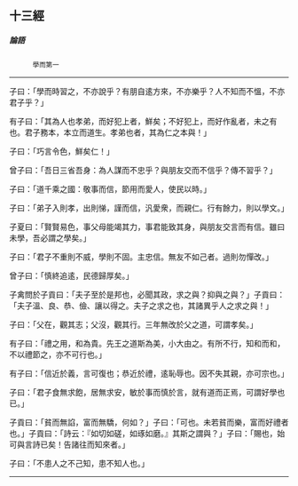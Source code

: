 

## 十三經

##### 論語
　　　`學而第一`

* * *

子曰：「學而時習之，不亦說乎？有朋自逺方來，不亦樂乎？人不知而不慍，不亦君子乎？」

有子曰：「其為人也孝弟，而好犯上者，鮮矣；不好犯上，而好作亂者，未之有也。君子務本，本立而道生。孝弟也者，其為仁之本與！」

子曰：「巧言令色，鮮矣仁！」

曾子曰：「吾日三省吾身：為人謀而不忠乎？與朋友交而不信乎？傳不習乎？」

子曰：「道千乘之國：敬事而信，節用而愛人，使民以時。」

子曰：「弟子入則孝，出則悌，謹而信，汎愛衆，而親仁。行有餘力，則以學文。」

子夏曰：「賢賢易色，事父母能竭其力，事君能致其身，與朋友交言而有信。雖曰未學，吾必謂之學矣。」

子曰：「君子不重則不威，學則不固。主忠信。無友不如己者。過則勿憚改。」

曾子曰：「慎終追逺，民德歸厚矣。」

子禽問於子貢曰：「夫子至於是邦也，必聞其政，求之與？抑與之與？」子貢曰：「夫子溫、良、恭、儉、讓以得之。夫子之求之也，其諸異乎人之求之與！」

子曰：「父在，觀其志；父沒，觀其行。三年無改於父之道，可謂孝矣。」

有子曰：「禮之用，和為貴。先王之道斯為美，小大由之。有所不行，知和而和，不以禮節之，亦不可行也。」

有子曰：「信近於義，言可復也；恭近於禮，逺恥辱也。因不失其親，亦可宗也。」

子曰：「君子食無求飽，居無求安，敏於事而慎於言，就有道而正焉，可謂好學也已。」

子貢曰：「貧而無諂，富而無驕，何如？」子曰：「可也。未若貧而樂，富而好禮者也。」子貢曰：「詩云：『如切如磋，如琢如磨。』其斯之謂與？」子曰：「賜也，始可與言詩已矣！告諸往而知來者。」

子曰：「不患人之不己知，患不知人也。」

* * *

